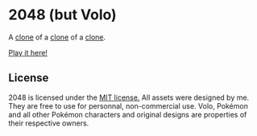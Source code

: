 # 2048 (but Volo)
A [clone](https://github.com/gabrielecirulli/2048) of a [clone](https://play.google.com/store/apps/details?id=com.veewo.a1024) of a [clone](http://saming.fr/p/2048/).

[Play it here!](https://charlignon.github.io/2048-volo/)

## License
2048 is licensed under the [MIT license.](https://github.com/gabrielecirulli/2048/blob/master/LICENSE.txt)
All assets were designed by me. They are free to use for personnal, non-commercial use.
Volo, Pokémon and all other Pokémon characters and original designs are properties of their respective owners. 
